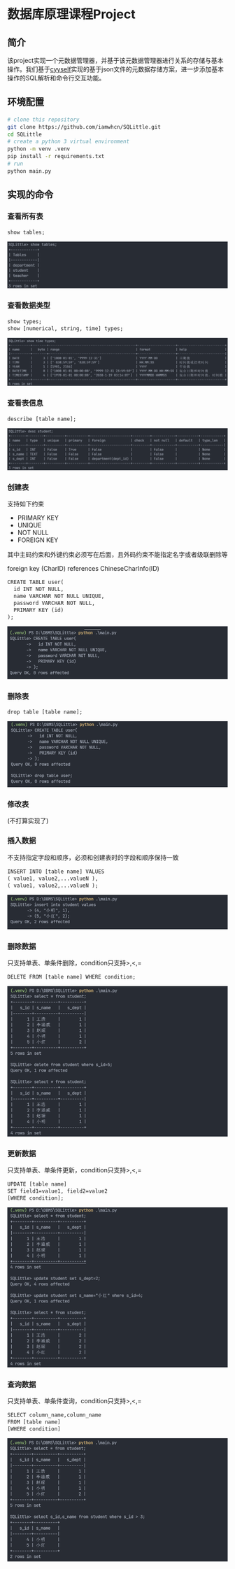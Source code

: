 # 数据库原理课程Project

## 简介
该project实现一个元数据管理器，并基于该元数据管理器进行关系的存储与基本操作。我们基于[cyyself](https://github.com/cyyself)实现的基于json文件的元数据存储方案，进一步添加基本操作的SQL解析和命令行交互功能。

## 环境配置
```bash
# clone this repository
git clone https://github.com/iamwhcn/SQLittle.git
cd SQLittle
# create a python 3 virtual environment
python -m venv .venv
pip install -r requirements.txt
# run
python main.py
```

## 实现的命令
### 查看所有表
```
show tables;
```
![show tables](img/show_tables.png)

### 查看数据类型
```
show types;
show [numerical, string, time] types;
```
![show time types](img/show_time_types.png)

### 查看表信息
```
describe [table name];
```
![desc student](img/desc_student.png)

### 创建表
支持如下约束
- PRIMARY KEY
- UNIQUE
- NOT NULL
- FOREIGN KEY

其中主码约束和外键约束必须写在后面，且外码约束不能指定名字或者级联删除等

foreign key (CharID) references ChineseCharInfo(ID)
```
CREATE TABLE user(
  id INT NOT NULL,
  name VARCHAR NOT NULL UNIQUE,
  password VARCHAR NOT NULL,
  PRIMARY KEY (id)
);
```
![create table](./img/create_table.png)

### 删除表
```
drop table [table name];
```
![drop table](./img/drop_table.png)

### 修改表
(不打算实现了)

### 插入数据
不支持指定字段和顺序，必须和创建表时的字段和顺序保持一致

```
INSERT INTO [table name] VALUES
( value1, value2,...valueN ),
( value1, value2,...valueN );
```
![insert into](./img/insert_into.png)

### 删除数据
只支持单表、单条件删除，condition只支持>,<,=
```
DELETE FROM [table name] WHERE condition;
```
![delete](./img/delete.png)

### 更新数据
只支持单表、单条件更新，condition只支持>,<,=
```
UPDATE [table name] 
SET field1=value1, field2=value2 
[WHERE condition];
```
![update](./img/update.png)

### 查询数据
只支持单表、单条件查询，condition只支持>,<,=
```
SELECT column_name,column_name
FROM [table name]
[WHERE condition]
```
![select](./img/select.png)